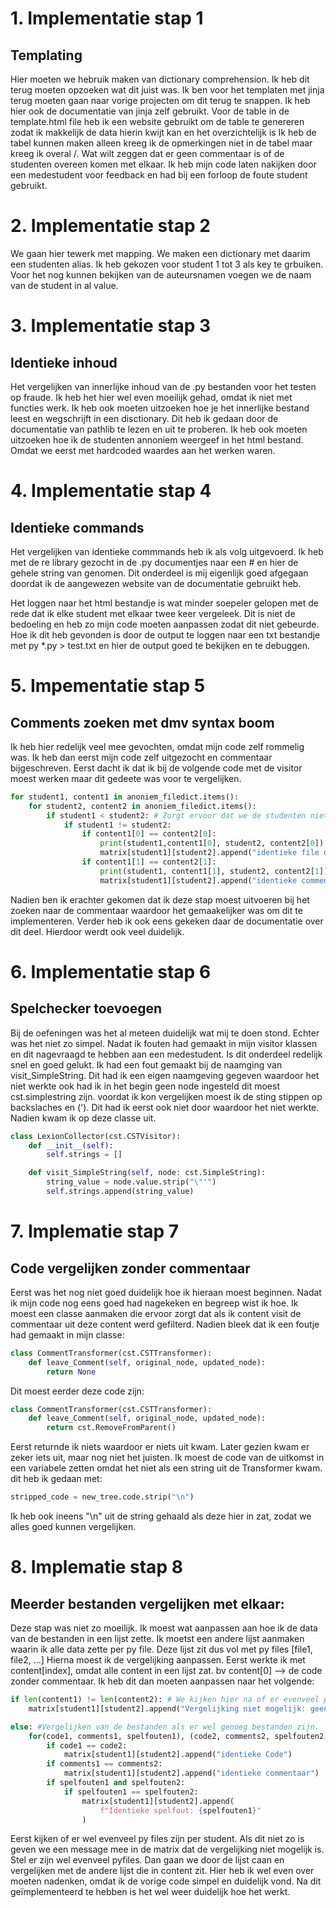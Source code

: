 # 1. Implementatie stap 1

## Templating

Hier moeten we hebruik maken van dictionary comprehension. Ik heb dit terug moeten opzoeken wat dit juist was.
Ik ben voor het templaten met jinja terug moeten gaan naar vorige projecten om dit terug te snappen. Ik heb hier ook de documentatie van jinja zelf gebruikt.
Voor de table in de template.html file heb ik een website gebruikt om de table te genereren zodat ik makkelijk de data hierin kwijt kan en het overzichtelijk is
Ik heb de tabel kunnen maken alleen kreeg ik de opmerkingen niet in de tabel maar kreeg ik overal /. Wat wilt zeggen dat er geen commentaar is of de studenten overeen komen met elkaar. Ik heb mijn code laten nakijken door een medestudent voor feedback en had bij een forloop de foute student gebruikt.

# 2. Implementatie stap 2

We gaan hier tewerk met mapping. We maken een dictionary met daarim een studenten alias. Ik heb gekozen voor student 1 tot 3 als key te grbuiken. Voor het nog kunnen bekijken van de auteursnamen voegen we de naam van de student in al value.

# 3. Implementatie stap 3

## Identieke inhoud

Het vergelijken van innerlijke inhoud van de .py bestanden voor het testen op fraude.
Ik heb het hier wel even moeilijk gehad, omdat ik niet met functies werk. Ik heb ook moeten uitzoeken hoe je het innerlijke bestand leest en wegschrijft in een disctionary. Dit heb ik gedaan door de documentatie van pathlib te lezen en uit te proberen. Ik heb ook moeten uitzoeken hoe ik de studenten annoniem weergeef in het html bestand. Omdat we eerst met hardcoded waardes aan het werken waren.

# 4. Implementatie stap 4

## Identieke commands

Het vergelijken van identieke commmands heb ik als volg uitgevoerd. Ik heb met de re library gezocht in de .py documentjes naar een # en hier de gehele string van genomen. Dit onderdeel is mij eigenlijk goed afgegaan doordat ik de aangewezen website van de documentatie gebruikt heb.

Het loggen naar het html bestandje is wat minder soepeler gelopen met de rede dat ik elke student met elkaar twee keer vergeleek. Dit is niet de bedoeling en heb zo mijn code moeten aanpassen zodat dit niet gebeurde. Hoe ik dit heb gevonden is door de output te loggen naar een txt bestandje met py \*.py > test.txt en hier de output goed te bekijken en te debuggen.

# 5. Impementatie stap 5

## Comments zoeken met dmv syntax boom

Ik heb hier redelijk veel mee gevochten, omdat mijn code zelf rommelig was. Ik heb dan eerst mijn code zelf uitgezocht en commentaar bijgeschreven. Eerst dacht ik dat ik bij de volgende code met de visitor moest werken maar dit gedeete was voor te vergelijken.

```python
for student1, content1 in anoniem_filedict.items():
    for student2, content2 in anoniem_filedict.items():
        if student1 < student2: # Zorgt ervoor dat we de studenten niet meerdere keren nakijken
            if student1 != student2:
                if content1[0] == content2[0]:
                    print(student1,content1[0], student2, content2[0])
                    matrix[student1][student2].append("identieke file opdracht.py")
                if content1[1] == content2[1]:
                    print(student1, content1[1], student2, content2[1])
                    matrix[student1][student2].append("identieke commentaar")

```

Nadien ben ik erachter gekomen dat ik deze stap moest uitvoeren bij het zoeken naar de commentaar waardoor het gemaakelijker was om dit te implementeren. Verder heb ik ook eens gekeken daar de documentatie over dit deel. Hierdoor werdt ook veel duidelijk.

# 6. Implementatie stap 6

## Spelchecker toevoegen

Bij de oefeningen was het al meteen duidelijk wat mij te doen stond. Echter was het niet zo simpel. Nadat ik fouten had gemaakt in mijn visitor klassen en dit nagevraagd te hebben aan een medestudent. Is dit onderdeel redelijk snel en goed gelukt. Ik had een fout gemaakt bij de naamging van visit_SimpleString. Dit had ik een eigen naamgeving gegeven waardoor het niet werkte ook had ik in het begin geen node ingesteld dit moest cst.simplestring zijn. voordat ik kon vergelijken moest ik de sting stippen op backslaches en ('). Dit had ik eerst ook niet door waardoor het niet werkte. Nadien kwam ik op deze classe uit.

```python
class LexionCollector(cst.CSTVisitor):
    def __init__(self):
        self.strings = []

    def visit_SimpleString(self, node: cst.SimpleString):
        string_value = node.value.strip("\"'")
        self.strings.append(string_value)

```

# 7. Implematie stap 7

## Code vergelijken zonder commentaar

Eerst was het nog niet goed duidelijk hoe ik hieraan moest beginnen. Nadat ik mijn code nog eens goed had nagekeken en begreep wist ik hoe. Ik moest een classe aanmaken die ervoor zorgt dat als ik content visit de commentaar uit deze content werd gefilterd. Nadien bleek dat ik een foutje had gemaakt in mijn classe:

```python
class CommentTransformer(cst.CSTTransformer):
    def leave_Comment(self, original_node, updated_node):
        return None
```

Dit moest eerder deze code zijn:

```python
class CommentTransformer(cst.CSTTransformer):
    def leave_Comment(self, original_node, updated_node):
        return cst.RemoveFromParent()
```

Eerst returnde ik niets waardoor er niets uit kwam. Later gezien kwam er zeker iets uit, maar nog niet het juisten.
Ik moest de code van de uitkomst in een variabele zetten omdat het niet als een string uit de Transformer kwam. dit heb ik gedaan met:

```python
stripped_code = new_tree.code.strip("\n")
```

Ik heb ook ineens "\n" uit de string gehaald als deze hier in zat, zodat we alles goed kunnen vergelijken.

# 8. Implematie stap 8

## Meerder bestanden vergelijken met elkaar:

Deze stap was niet zo moeilijk. Ik moest wat aanpassen aan hoe ik de data van de bestanden in een lijst zette. Ik moetst een andere lijst aanmaken waarin ik alle data zette per py file. Deze lijst zit dus vol met py files [file1, file2, ...] Hierna moest ik de vergelijking aanpassen. Eerst werkte ik met content[index], omdat alle content in een lijst zat. bv content[0] --> de code zonder commentaar. Ik heb dit dan moeten aanpassen naar het volgende:

```python
if len(content1) != len(content2): # We kijken hier na of er evenveel py files per student geupload zijn. als dit niet is geven we een error code.
    matrix[student1][student2].append("Vergelijking niet mogelijk: geen geleik aantal py files")

else: #Vergelijken van de bestanden als er wel genoeg bestanden zijn.
    for(code1, comments1, spelfouten1), (code2, comments2, spelfouten2) in zip(content1, content2):
        if code1 == code2:
            matrix[student1][student2].append("identieke Code")
        if comments1 == comments2:
            matrix[student1][student2].append("identieke commentaar")
        if spelfouten1 and spelfouten2:
            if spelfouten1 == spelfouten2:
                matrix[student1][student2].append(
                    f"Identieke spelfout: {spelfouten1}"
                )
```

Eerst kijken of er wel evenveel py files zijn per student. Als dit niet zo is geven we een message mee in de matrix dat de vergelijking niet mogelijk is. Stel er zijn wel evenveel pyfiles. Dan gaan we door de lijst caan en vergelijken met de andere lijst die in content zit. Hier heb ik wel even over moeten nadenken, omdat ik de vorige code simpel en duidelijk vond. Na dit geïmplementeerd te hebben is het wel weer duidelijk hoe het werkt.
